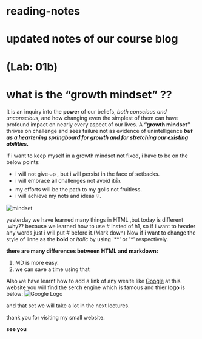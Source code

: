 # reading-notes
# updated notes of our course blog

# (Lab: 01b)
# what is the “growth mindset” ??
 
 It is an inquiry into the **power** of our beliefs, *both conscious and unconscious*, and how changing even the simplest of them can have profound impact on nearly every aspect of our lives.
 A **“growth mindset”** thrives on challenge and sees failure not as evidence of unintelligence ***but as a heartening springboard for growth and for stretching our existing abilities.***
 
 if i want to keep myself in a growth mindset not fixed, i have to be on the below points:
 * i will not ~~give up~~ , but i will persist in the face of setbacks.
 * i will embrace all challenges not avoid it:+1:.
 * my efforts will be the path to my golls not fruitless.
 * i will achieve my nots and ideas 💡.
 

![mindset](https://www.openxcell.com/wp-content/uploads/2020/02/10-things-to-know-before-you-think-of-scaling-your-business.jpg)




yesterday we have learned many things in HTML ,but today is different ,why?? 
because we learned how to use # insted of h1, so if i want to header any words just i will put # before it.(Mark down)
Now if i want to change the style of linne as the **bold** or *italic* by using '**' or '*' respectively.

**there are many differences between HTML and markdown:**
1. MD is more easy.
1. we can save a time using that 

Also we have learnt how to add a link of any wesite like [Google](http://google.com)
at this website you will find the serch engine which is famous and thier **logo** is below:
![Google Logo](https://pngimg.com/uploads/google/google_PNG19624.png)

and that set we will take a lot in the next lectures.

thank you for visiting my small website.

**see you**
